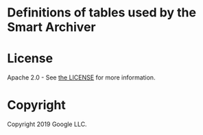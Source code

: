 # Definitions of tables used by the Smart Archiver



# License
Apache 2.0 - See [the LICENSE](/LICENSE) for more information.

# Copyright
Copyright 2019 Google LLC.